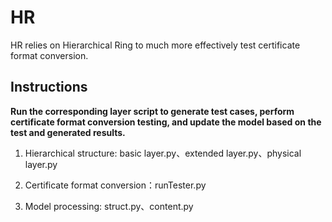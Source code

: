 # HR

HR relies on Hierarchical Ring to much more effectively test certificate format conversion.

## Instructions

**Run the corresponding layer script to generate test cases, perform certificate format conversion testing, and update the model based on the test and generated results.**

1. Hierarchical structure: basic layer.py、extended layer.py、physical layer.py

2. Certificate format conversion：runTester.py

3. Model processing: struct.py、content.py

   



